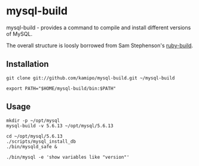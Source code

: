 # mysql-build

mysql-build - provides a command to compile and install different versions of MySQL.

The overall structure is loosly borrowed from Sam Stephenson's [ruby-build](https://github.com/sstephenson/ruby-build).

## Installation

```
git clone git://github.com/kamipo/mysql-build.git ~/mysql-build

export PATH="$HOME/mysql-build/bin:$PATH"
```

## Usage

```
mkdir -p ~/opt/mysql
mysql-build -v 5.6.13 ~/opt/mysql/5.6.13

cd ~/opt/mysql/5.6.13
./scripts/mysql_install_db
./bin/mysqld_safe &

./bin/mysql -e 'show variables like "version"'
```

